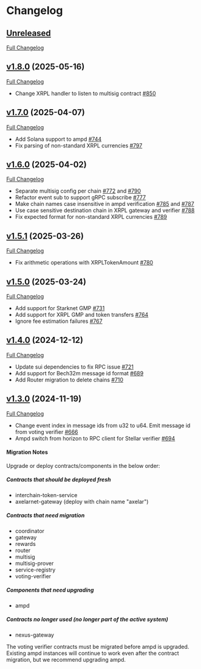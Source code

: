 # Changelog

## [Unreleased](https://github.com/axelarnetwork/axelar-amplifier/tree/HEAD)

[Full Changelog](https://github.com/axelarnetwork/axelar-amplifier/compare/ampd-v1.8.0..HEAD)

## [v1.8.0](https://github.com/axelarnetwork/axelar-amplifier/tree/ampd-v1.8.0) (2025-05-16)

[Full Changelog](https://github.com/axelarnetwork/axelar-amplifier/compare/ampd-v1.7.0..ampd-v1.8.0)

- Change XRPL handler to listen to multisig contract [#850](https://github.com/axelarnetwork/axelar-amplifier/pull/850)

## [v1.7.0](https://github.com/axelarnetwork/axelar-amplifier/tree/ampd-v1.7.0) (2025-04-07)

[Full Changelog](https://github.com/axelarnetwork/axelar-amplifier/compare/ampd-v1.6.0..ampd-v1.7.0)

- Add Solana support to ampd [#744](https://github.com/axelarnetwork/axelar-amplifier/pull/744)
- Fix parsing of non-standard XRPL currencies [#797](https://github.com/axelarnetwork/axelar-amplifier/pull/797)

## [v1.6.0](https://github.com/axelarnetwork/axelar-amplifier/tree/ampd-v1.6.0) (2025-04-02)

[Full Changelog](https://github.com/axelarnetwork/axelar-amplifier/compare/ampd-v1.5.1..ampd-v1.6.0)

- Separate multisig config per chain [#772](https://github.com/axelarnetwork/axelar-amplifier/pull/772) and [#790](https://github.com/axelarnetwork/axelar-amplifier/pull/790)
- Refactor event sub to support gRPC subscribe [#777](https://github.com/axelarnetwork/axelar-amplifier/pull/777)
- Make chain names case insensitive in ampd verification [#785](https://github.com/axelarnetwork/axelar-amplifier/pull/785) and [#787](https://github.com/axelarnetwork/axelar-amplifier/pull/787)
- Use case sensitive destination chain in XRPL gateway and verifier [#788](https://github.com/axelarnetwork/axelar-amplifier/pull/788)
- Fix expected format for non-standard XRPL currencies [#789](https://github.com/axelarnetwork/axelar-amplifier/pull/789)

## [v1.5.1](https://github.com/axelarnetwork/axelar-amplifier/tree/ampd-v1.5.1) (2025-03-26)

[Full Changelog](https://github.com/axelarnetwork/axelar-amplifier/compare/ampd-v1.5.0..ampd-v1.5.1)

- Fix arithmetic operations with XRPLTokenAmount [#780](https://github.com/axelarnetwork/axelar-amplifier/pull/780)

## [v1.5.0](https://github.com/axelarnetwork/axelar-amplifier/tree/ampd-v1.5.0) (2025-03-24)

[Full Changelog](https://github.com/axelarnetwork/axelar-amplifier/compare/ampd-v1.4.0..ampd-v1.5.0)

- Add support for Starknet GMP [#731](https://github.com/axelarnetwork/axelar-amplifier/pull/731)
- Add support for XRPL GMP and token transfers [#764](https://github.com/axelarnetwork/axelar-amplifier/pull/764)
- Ignore fee estimation failures [#767](https://github.com/axelarnetwork/axelar-amplifier/pull/767)

## [v1.4.0](https://github.com/axelarnetwork/axelar-amplifier/tree/ampd-v1.4.0) (2024-12-12)

[Full Changelog](https://github.com/axelarnetwork/axelar-amplifier/compare/ampd-v1.3.0..ampd-v1.4.0)

- Update sui dependencies to fix RPC issue [#721](https://github.com/axelarnetwork/axelar-amplifier/pull/721)
- Add support for Bech32m message id format [#689](https://github.com/axelarnetwork/axelar-amplifier/pull/689)
- Add Router migration to delete chains [#710](https://github.com/axelarnetwork/axelar-amplifier/pull/710)

## [v1.3.0](https://github.com/axelarnetwork/axelar-amplifier/tree/ampd-v1.3.0) (2024-11-19)

[Full Changelog](https://github.com/axelarnetwork/axelar-amplifier/compare/ampd-v1.2.0..ampd-v1.3.0)

- Change event index in message ids from u32 to u64. Emit message id from voting verifier [#666](https://github.com/axelarnetwork/axelar-amplifier/pull/666)
- Ampd switch from horizon to RPC client for Stellar verifier [#694](https://github.com/axelarnetwork/axelar-amplifier/pull/694)

#### Migration Notes
Upgrade or deploy contracts/components in the below order:

##### Contracts that should be deployed fresh
- interchain-token-service
- axelarnet-gateway (deploy with chain name "axelar")

##### Contracts that need migration
- coordinator
- gateway
- rewards
- router
- multisig
- multisig-prover
- service-registry
- voting-verifier

##### Components that need upgrading
- ampd

##### Contracts no longer used (no longer part of the active system)
- nexus-gateway

The voting verifier contracts must be migrated before ampd is upgraded. Existing ampd instances will continue to work even after the contract migration, but we recommend upgrading ampd.

